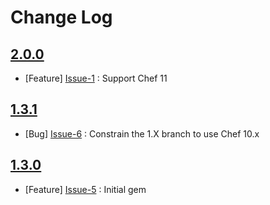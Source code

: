 Change Log
==========

[2.0.0](https://github.com/cerner/knife-tar/issues?milestone=1&state=closed)
----------------------------------------------------------------------------

  * [Feature] [Issue-1](https://github.com/cerner/knife-tar/issues/1) : Support Chef 11

[1.3.1](https://github.com/cerner/knife-tar/issues?milestone=4&state=closed)
----------------------------------------------------------------------------

  * [Bug] [Issue-6](https://github.com/cerner/knife-tar/issues/6) : Constrain the 1.X branch to use Chef 10.x

[1.3.0](https://github.com/cerner/knife-tar/issues?milestone=2&state=closed)
----------------------------------------------------------------------------

  * [Feature] [Issue-5](https://github.com/cerner/knife-tar/issues/5) : Initial gem

